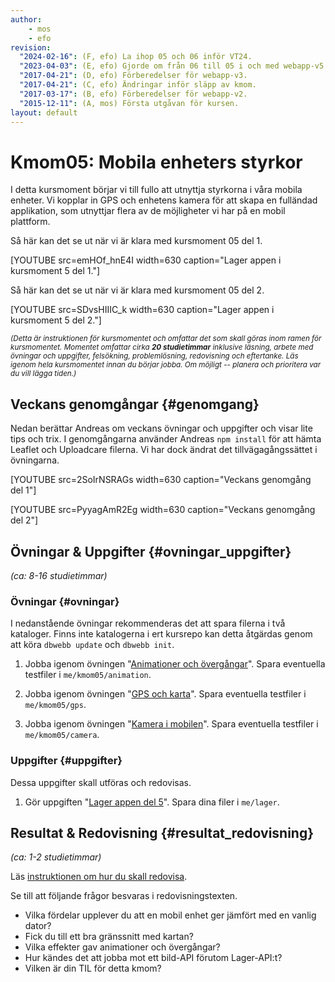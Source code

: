 ```yaml
---
author:
    - mos
    - efo
revision:
  "2024-02-16": (F, efo) La ihop 05 och 06 inför VT24.
  "2023-04-03": (E, efo) Gjorde om från 06 till 05 i och med webapp-v5.
  "2017-04-21": (D, efo) Förberedelser för webapp-v3.
  "2017-04-21": (C, efo) Ändringar inför släpp av kmom.
  "2017-03-17": (B, efo) Förberedelser för webapp-v2.
  "2015-12-11": (A, mos) Första utgåvan för kursen.
layout: default
---
```

Kmom05: Mobila enheters styrkor
==================================

I detta kursmoment börjar vi till fullo att utnyttja styrkorna i våra mobila enheter. Vi kopplar in GPS och enhetens kamera för att skapa en fulländad applikation, som utnyttjar flera av de möjligheter vi har på en mobil plattform.



<!--more-->



Så här kan det se ut när vi är klara med kursmoment 05 del 1.

[YOUTUBE src=emHOf_hnE4I width=630 caption="Lager appen i kursmoment 5 del 1."]

Så här kan det se ut när vi är klara med kursmoment 05 del 2.

[YOUTUBE src=SDvsHIIIC_k width=630 caption="Lager appen i kursmoment 5 del 2."]



<small><i>(Detta är instruktionen för kursmomentet och omfattar det som skall göras inom ramen för kursmomentet. Momentet omfattar cirka **20 studietimmar** inklusive läsning, arbete med övningar och uppgifter, felsökning, problemlösning, redovisning och eftertanke. Läs igenom hela kursmomentet innan du börjar jobba. Om möjligt -- planera och prioritera var du vill lägga tiden.)</i></small>



Veckans genomgångar  {#genomgang}
---------------------------------

Nedan berättar Andreas om veckans övningar och uppgifter och visar lite tips och trix. I genomgångarna använder Andreas `npm install` för att hämta Leaflet och Uploadcare filerna. Vi har dock ändrat det tillvägagångssättet i övningarna.

[YOUTUBE src=2SoIrNSRAGs width=630 caption="Veckans genomgång del 1"]

[YOUTUBE src=PyyagAmR2Eg width=630 caption="Veckans genomgång del 2"]



Övningar & Uppgifter  {#ovningar_uppgifter}
-------------------------------------------

*(ca: 8-16 studietimmar)*



### Övningar {#ovningar}

I nedanstående övningar rekommenderas det att spara filerna i två kataloger. Finns inte katalogerna i ert kursrepo kan detta åtgärdas genom att köra `dbwebb update` och `dbwebb init`.

1. Jobba igenom övningen "[Animationer och övergångar](kunskap/animationer-och-overgangar-v2)". Spara eventuella testfiler i `me/kmom05/animation`.

1. Jobba igenom övningen "[GPS och karta](kunskap/gps-och-karta-v3)". Spara eventuella testfiler i `me/kmom05/gps`.

1. Jobba igenom övningen "[Kamera i mobilen](kunskap/kamera-i-mobilen)". Spara eventuella testfiler i `me/kmom05/camera`.



### Uppgifter {#uppgifter}

Dessa uppgifter skall utföras och redovisas.

1. Gör uppgiften "[Lager appen del 5](uppgift/lager-appen-del-5-v5)". Spara dina filer i `me/lager`.



Resultat & Redovisning  {#resultat_redovisning}
-----------------------------------------------

*(ca: 1-2 studietimmar)*

Läs [instruktionen om hur du skall redovisa](./../redovisa).

Se till att följande frågor besvaras i redovisningstexten.

* Vilka fördelar upplever du att en mobil enhet ger jämfört med en vanlig dator?
* Fick du till ett bra gränssnitt med kartan?
* Vilka effekter gav animationer och övergångar?
* Hur kändes det att jobba mot ett bild-API förutom Lager-API:t?
* Vilken är din TIL för detta kmom?
